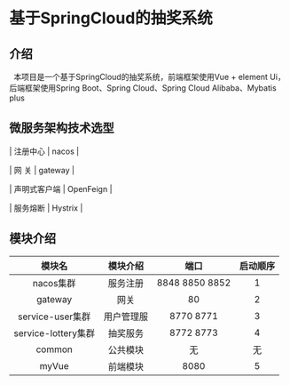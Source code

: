 # 基于SpringCloud的抽奖系统
## 介绍
&#160;&#160;本项目是一个基于SpringCloud的抽奖系统，前端框架使用Vue + element Ui，后端框架使用Spring Boot、Spring Cloud、Spring Cloud Alibaba、Mybatis plus

## 微服务架构技术选型
|   注册中心  |   nacos   |

|   网 关    |   gateway |

| 声明式客户端 | OpenFeign |

|   服务熔断  |  Hystrix  |


## 模块介绍
|       模块名         |   模块介绍    |        端口        | 启动顺序 |
| :-----------------: | :----------: |:----------------:|:----:|
|      nacos集群       |   服务注册    |  8848 8850 8852  |  1   |
|      gateway        |     网关      |        80        |  2   |
|     service-user集群 |  用户管理服    |    8770 8771     |  3   |
|  service-lottery集群 |    抽奖服务   |    8772 8773     |  4   |
|      common         |    公共模块    |        无         |  无   |
|       myVue         |    前端模块    |       8080       |  5   |
